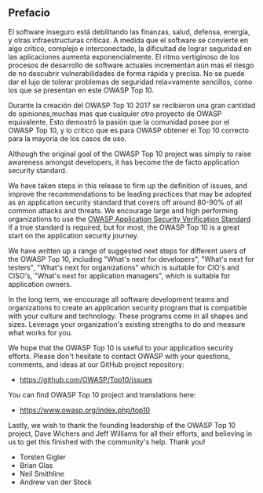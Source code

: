 ## Prefacio

El software inseguro está debilitando las finanzas, salud, defensa, energía, y otras infraestructuras críticas. A medida que el software se convierte en algo crítico, complejo e interconectado, la dificultad de lograr seguridad en las aplicaciones aumenta exponencialmente. El ritmo vertiginoso de los procesos de desarrollo de software actuales incrementan aún mas el riesgo de no descubrir vulnerabilidades de forma rápida y precisa. No se puede dar el lujo de tolerar problemas de seguridad rela=vamente sencillos, como los que se presentan en este OWASP Top 10.

Durante la creación del OWASP Top 10 2017 se recibieron una gran cantidad de opiniones,muchas mas que cualquier otro proyecto de OWASP equivalente. Esto demostró la pasión que la comunidad posee por el OWASP Top 10, y lo crítico que es para OWASP obtener el Top 10 correcto para la mayoría de los casos de uso.


Although the original goal of the OWASP Top 10 project was simply to raise awareness amongst developers, it has become the de facto application security standard. 

We have taken steps in this release to firm up the definition of issues, and improve the recommendations to be leading practices that may be adopted as an application security standard that covers off around 80-90% of all common attacks and threats. We encourage large and high performing organizations to use the [OWASP Application Security Verification Standard](https://www.owasp.org/index.php/ASVS) if a true standard is required, but for most, the OWASP Top 10 is a great start on the application security journey.

We have written up a range of suggested next steps for different users of the OWASP Top 10, including "What's next for developers", "What's next for testers", "What's next for organizations" which is suitable for CIO's and CISO's, "What's next for application managers", which is suitable for application owners.

In the long term, we encourage all software development teams and organizations to create an application security program that is compatible with your culture and technology. These programs come in all shapes and sizes. Leverage your organization's existing strengths to do and measure what works for you.

We hope that the OWASP Top 10 is useful to your application security efforts. Please don't hesitate to contact OWASP with your questions, comments, and ideas at our GitHub project repository:

* https://github.com/OWASP/Top10/issues

You can find OWASP Top 10 project and translations here:

* https://www.owasp.org/index.php/top10

Lastly, we wish to thank the founding leadership of the OWASP Top 10 project, Dave Wichers and Jeff Williams for all their efforts, and believing in us to get this finished with the community's help. Thank you!

* Torsten Gigler
* Brian Glas
* Neil Smithline
* Andrew van der Stock
